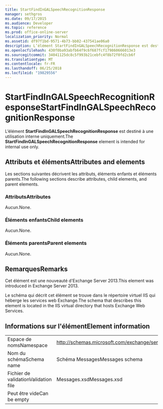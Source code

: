 ```yaml
---
title: StartFindInGALSpeechRecognitionResponse
manager: sethgros
ms.date: 09/17/2015
ms.audience: Developer
ms.topic: reference
ms.prod: office-online-server
localization_priority: Normal
ms.assetid: df97f1bd-9571-4b73-bb02-437541ae06a0
description: L’élément StartFindInGALSpeechRecognitionResponse est destiné à une utilisation interne uniquement.
ms.openlocfilehash: 430f0ba93abfb64f9c6f687fcf179860666013e3
ms.sourcegitcommit: 34041125dc8c5f993b21cebfc4f8b72f0fd2cb6f
ms.translationtype: MT
ms.contentlocale: fr-FR
ms.lasthandoff: 06/25/2018
ms.locfileid: "19829556"
---
```

# <a name="startfindingalspeechrecognitionresponse"></a><span data-ttu-id="72c8c-103">StartFindInGALSpeechRecognitionResponse</span><span class="sxs-lookup"><span data-stu-id="72c8c-103">StartFindInGALSpeechRecognitionResponse</span></span>

<span data-ttu-id="72c8c-104">L’élément **StartFindInGALSpeechRecognitionResponse** est destiné à une utilisation interne uniquement.</span><span class="sxs-lookup"><span data-stu-id="72c8c-104">The **StartFindInGALSpeechRecognitionResponse** element is intended for internal use only.</span></span> 

## <a name="attributes-and-elements"></a><span data-ttu-id="72c8c-105">Attributs et éléments</span><span class="sxs-lookup"><span data-stu-id="72c8c-105">Attributes and elements</span></span>

<span data-ttu-id="72c8c-106">Les sections suivantes décrivent les attributs, éléments enfants et éléments parents.</span><span class="sxs-lookup"><span data-stu-id="72c8c-106">The following sections describe attributes, child elements, and parent elements.</span></span>
  
### <a name="attributes"></a><span data-ttu-id="72c8c-107">Attributs</span><span class="sxs-lookup"><span data-stu-id="72c8c-107">Attributes</span></span>

<span data-ttu-id="72c8c-108">Aucun.</span><span class="sxs-lookup"><span data-stu-id="72c8c-108">None.</span></span>
  
### <a name="child-elements"></a><span data-ttu-id="72c8c-109">Éléments enfants</span><span class="sxs-lookup"><span data-stu-id="72c8c-109">Child elements</span></span>

<span data-ttu-id="72c8c-110">Aucun.</span><span class="sxs-lookup"><span data-stu-id="72c8c-110">None.</span></span>
  
### <a name="parent-elements"></a><span data-ttu-id="72c8c-111">Éléments parents</span><span class="sxs-lookup"><span data-stu-id="72c8c-111">Parent elements</span></span>

<span data-ttu-id="72c8c-112">Aucun.</span><span class="sxs-lookup"><span data-stu-id="72c8c-112">None.</span></span>
  
## <a name="remarks"></a><span data-ttu-id="72c8c-113">Remarques</span><span class="sxs-lookup"><span data-stu-id="72c8c-113">Remarks</span></span>

<span data-ttu-id="72c8c-114">Cet élément est une nouveauté d'Exchange Server 2013.</span><span class="sxs-lookup"><span data-stu-id="72c8c-114">This element was introduced in Exchange Server 2013.</span></span>
  
<span data-ttu-id="72c8c-115">Le schéma qui décrit cet élément se trouve dans le répertoire virtuel IIS qui héberge les services web Exchange.</span><span class="sxs-lookup"><span data-stu-id="72c8c-115">The schema that describes this element is located in the IIS virtual directory that hosts Exchange Web Services.</span></span>
  
## <a name="element-information"></a><span data-ttu-id="72c8c-116">Informations sur l'élément</span><span class="sxs-lookup"><span data-stu-id="72c8c-116">Element information</span></span>

|||
|:-----|:-----|
|<span data-ttu-id="72c8c-117">Espace de noms</span><span class="sxs-lookup"><span data-stu-id="72c8c-117">Namespace</span></span>  <br/> |http://schemas.microsoft.com/exchange/services/2006/messages  <br/> |
|<span data-ttu-id="72c8c-118">Nom du schéma</span><span class="sxs-lookup"><span data-stu-id="72c8c-118">Schema name</span></span>  <br/> |<span data-ttu-id="72c8c-119">Schéma Messages</span><span class="sxs-lookup"><span data-stu-id="72c8c-119">Messages schema</span></span>  <br/> |
|<span data-ttu-id="72c8c-120">Fichier de validation</span><span class="sxs-lookup"><span data-stu-id="72c8c-120">Validation file</span></span>  <br/> |<span data-ttu-id="72c8c-121">Messages.xsd</span><span class="sxs-lookup"><span data-stu-id="72c8c-121">Messages.xsd</span></span>  <br/> |
|<span data-ttu-id="72c8c-122">Peut être vide</span><span class="sxs-lookup"><span data-stu-id="72c8c-122">Can be empty</span></span>  <br/> ||
   

